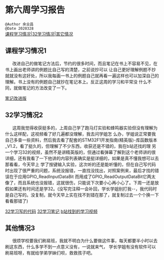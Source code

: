 # 第六周学习报告  
`@Author 余业昌`  
`@Date 2020328`  
[课程学习情况](#1)|[32学习情况](#2)|[其它情况](#3)


## <a id='1'>课程学习情况1</a> 
&nbsp;&nbsp;&nbsp;&nbsp;&nbsp;&nbsp;改进自己的做笔记方法后，节约的很多时间，而且笔记在书上不容易不见，在书上画出老师讲的例题比自己写的清楚，之前说抄可以
让自己更好理解例题不抄就就没有这好处，所以我每画一书上的例题自己就再看一遍这样也可以加深自己的理解。书上没有的例题自己就抄在笔记本上。反正这周的学习和平常没
什么不同，就做笔记的方法改变了一下。

[笔记改进版](http://note.youdao.com/noteshare?id=f6671c25a4894bf2abe4f3a2045d9cfd)

## <a id='2'>32学习情况2</a> 
&nbsp;&nbsp;&nbsp;&nbsp;&nbsp;&nbsp;这周我觉得收获挺多的，上周自己学了跑马灯实验和蜂鸣器实验但没有理解为什么这样配，这视频看了好几遍都没理解，我去问学姐怎
么办，学姐说正常要我自己多查一些资料，然后我去看了配套的STM32F1开发指南(精英版)-库函数版本_V1.2，看了挺久的，但理解了不少东西，收获还是不错的，我在b站还找的理
另一个学习32的视频，虽然不是讲精英版的，但通过看弹幕了解到这个老师讲的很详细，还有我看了一下他讲的内容列表确实是挺详细的，如果是真不懂我想可以去那看看，今天早上
学了按键输入实验，这次听的还是能听懂的，但在自己写代码时出现了很严重的问题，系统没报错，一直找没找出，对照案例来，最后才找的错误在于应用GPIO_ReadInputDataBit
而用成了GPIO_ReadOutputDataBit它两太像了，而且系统也没报错，这就很伤，只能说下次要小心再小心了。下周一还是放假如果还有时间还是学32。(没写完注释一会补回，学长学姐别打我--，我代码时是自己写的。没复制，就今天早上实在找不到错在那了，就复制过去一个个换一下看看那错了)

[32学习写的代码](http://note.youdao.com/noteshare?id=0f495d98193519108773673a9b7d37f0)
[32学习笔记](http://note.youdao.com/noteshare?id=c35fd92d606fa43457c7cf6da7357b38&sub=14FF42DAADC242049D0B02C9649811C0)
[b站找到的学习视频]()

## <a id='3'>其他情况3</a> 
&nbsp;&nbsp;&nbsp;&nbsp;&nbsp;&nbsp;很烦学校要我们刷易班，我就不明白为什么要做这件事，每天都要半小时以去刷这东西，什么多学不到一点意义没有，一说就来气，
学长学姐有没有软件可以刷易班呀，有就给学弟学妹们呗，救救孩子吧。

